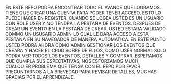 EN ESTE REPO PODRA ENCONTRAR TODO EL AVANCE QUE LOGRAMOS. 
TIENE QUE CREAR UNA CUENTA PARA PODER TENER ACCESO, ESTO LO PUEDE HACER EN REGISTER.
CUANDO SE LOGEA USTED ES UN USUARIO CON ROLE USER Y NO TENDRA LA PESTAÑA DE EVENTOS.
DESPUES DE CREAR UN EVENTO EN LA PESTAÑA DE CREAR, USTED ESTARA VALIDADO COMMO UN USUSARIO ADMIN LO CUAL LE DARA ACCESO A ESTA PESTAÑA EN SU NAVEGADOR DE MANERA AUTOMATICA.
EN ESTE PUNTO USTED PODRA AHORA COMO ADMIN GESTIONAR LOS EVENTOS QUE CREARA Y HACER EL CRUD SOBRE DE ELLOS, COMO USER NORMAL SOLO PODRA VER TODOS LOS EVENTOS, DETALLES Y COMPRAR. 
ESPERAMOS QUE CUMPLA SUS ESPECTATIVAS, NOS ESFORZAMOS MUCH, CUALQUIER PROBLEMA QUE TENGA CON EL REPO POR FAVOR PREGUNTARNOS A LA BREVEDAD PARA REVISAR DETALLES, MUCHAS GRACIAS POR EL APRENDIZAJE.

